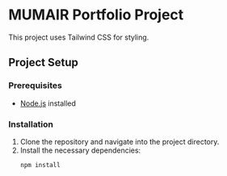 # MUMAIR Portfolio Project

This project uses Tailwind CSS for styling.

## Project Setup

### Prerequisites

- [Node.js](https://nodejs.org/) installed

### Installation

1. Clone the repository and navigate into the project directory.
2. Install the necessary dependencies:
   ```bash
   npm install
   ```
